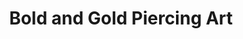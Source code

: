 ---
title: "Bold and Gold Piercing Art"
url: /edinburgh/bold-and-gold-piercing-art/
shop: tattoo
---